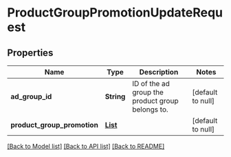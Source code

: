 # ProductGroupPromotionUpdateRequest
## Properties

| Name | Type | Description | Notes |
|------------ | ------------- | ------------- | -------------|
| **ad\_group\_id** | **String** | ID of the ad group the product group belongs to. | [default to null] |
| **product\_group\_promotion** | [**List**](ProductGroupPromotion.md) |  | [default to null] |

[[Back to Model list]](../README.md#documentation-for-models) [[Back to API list]](../README.md#documentation-for-api-endpoints) [[Back to README]](../README.md)

